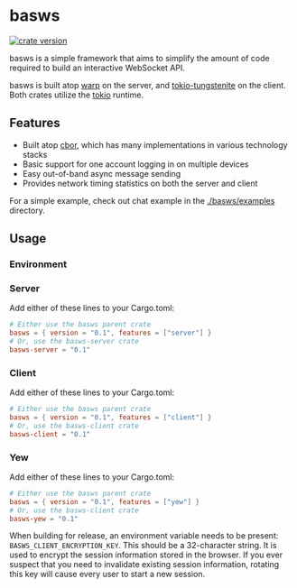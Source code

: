 # basws

[![crate version](https://img.shields.io/crates/v/basws.svg)](https://crates.io/crates/basws)

basws is a simple framework that aims to simplify the amount of code required to build an interactive WebSocket API.

basws is built atop [warp](https://github.com/seanmonstar/warp) on the server, and [tokio-tungstenite](https://github.com/snapview/tokio-tungstenite) on the client. Both crates utilize the [tokio](https://tokio.rs/) runtime.

## Features

- Built atop [cbor](https://cbor.io/), which has many implementations in various technology stacks
- Basic support for one account logging in on multiple devices
- Easy out-of-band async message sending
- Provides network timing statistics on both the server and client

For a simple example, check out chat example in the [./basws/examples](basws/examples) directory.

## Usage

### Environment

### Server

Add either of these lines to your Cargo.toml:

```toml
# Either use the basws parent crate
basws = { version = "0.1", features = ["server"] }
# Or, use the basws-server crate
basws-server = "0.1"
```

### Client

Add either of these lines to your Cargo.toml:

```toml
# Either use the basws parent crate
basws = { version = "0.1", features = ["client"] }
# Or, use the basws-client crate
basws-client = "0.1"
```

### Yew

Add either of these lines to your Cargo.toml:

```toml
# Either use the basws parent crate
basws = { version = "0.1", features = ["yew"] }
# Or, use the basws-client crate
basws-yew = "0.1"
```

When building for release, an environment variable needs to be present: `BASWS_CLIENT_ENCRYPTION_KEY`. This should be a 32-character string. It is used to encrypt the session information stored in the browser. If you ever suspect that you need to invalidate existing session information, rotating this key will cause every user to start a new session.
